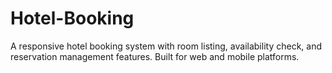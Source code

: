# Hotel-Booking
A responsive hotel booking system with room listing, availability check, and reservation management features. Built for web and mobile platforms.
